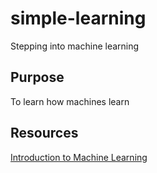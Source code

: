 # simple-learning
Stepping into machine learning

## Purpose

To learn how machines learn

## Resources

[Introduction to Machine Learning](https://www.codementor.io/garethdwyer/introduction-to-machine-learning-with-python-s-scikit-learn-czha398p1)